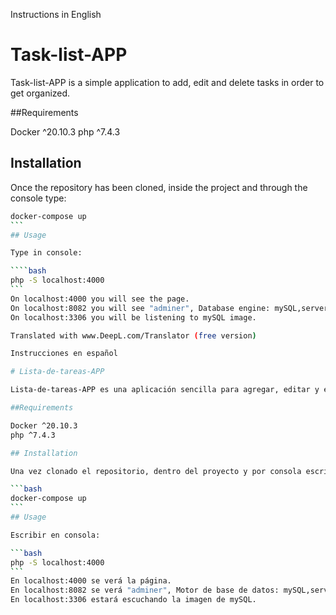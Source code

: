 Instructions in English

# Task-list-APP

Task-list-APP is a simple application to add, edit and delete tasks in order to get organized.

##Requirements

Docker ^20.10.3
php ^7.4.3

## Installation

Once the repository has been cloned, inside the project and through the console type:

````bash
docker-compose up
```
## Usage

Type in console: 

````bash
php -S localhost:4000
```
On localhost:4000 you will see the page.
On localhost:8082 you will see "adminer", Database engine: mySQL,server: db, user: root, password: example: taskList.
On localhost:3306 you will be listening to mySQL image.

Translated with www.DeepL.com/Translator (free version)

Instrucciones en español

# Lista-de-tareas-APP

Lista-de-tareas-APP es una aplicación sencilla para agregar, editar y eliminar tareas con el objetivo de organizarte.

##Requirements

Docker ^20.10.3
php ^7.4.3

## Installation

Una vez clonado el repositorio, dentro del proyecto y por consola escribir:

```bash
docker-compose up
```
## Usage

Escribir en consola: 

```bash
php -S localhost:4000
```
En localhost:4000 se verá la página.
En localhost:8082 se verá "adminer", Motor de base de datos: mySQL,servidor: db, usuario: root, contraseña: example: taskList.
En localhost:3306 estará escuchando la imagen de mySQL.
